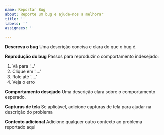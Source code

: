 ```yaml
---
name: Reportar Bug
about: Reporte um bug e ajude-nos a melhorar
title: ''
labels: ''
assignees: ''

---
```


**Descreva o bug**
Uma descrição concisa e clara do que o bug é.

**Reprodução do bug**
Passos para reproduzir o comportamento indesejado:

1. Vá para '...'
2. Clique em '....'
3. Role até '....'
4. Veja o erro

**Comportamento desejado**
Uma descrição clara sobre o comportamento esperado.

**Capturas de tela**
Se aplicável, adicione capturas de tela para ajudar na descrição do problema


**Contexto adicional**
Adicione qualquer outro contexto ao problema reportado aqui
